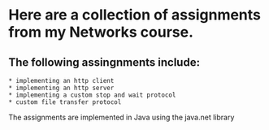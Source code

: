 # Here are a collection of assignments from my Networks course. 
## The following assingnments include:
    * implementing an http client
    * implementing an http server
    * implementing a custom stop and wait protocol
    * custom file transfer protocol

The assignments are implemented in Java using the java.net library
